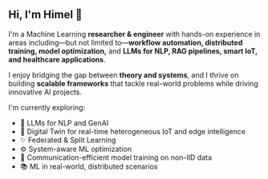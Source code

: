 ## Hi, I'm Himel 👋

I'm a Machine Learning **researcher & engineer** with hands-on experience in areas including—but not limited to—**workflow automation, distributed training, model optimization,** and **LLMs for NLP, RAG pipelines, smart IoT, and healthcare applications**. 

I enjoy bridging the gap between **theory and systems**, and I thrive on building **scalable frameworks** that tackle real-world problems while driving innovative AI projects.

I'm currently exploring:
- 🤖 LLMs for NLP and GenAI
- 🧿 Digital Twin for real-time heterogeneous IoT and edge intelligence
- ✨ Federated & Split Learning
- ⚙️ System-aware ML optimization
- 📶 Communication-efficient model training on non-IID data 
- 📚 ML in real-world, distributed scenarios


